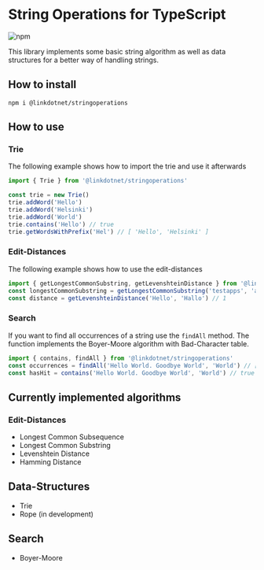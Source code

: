 # String Operations for TypeScript
![npm](https://img.shields.io/npm/dt/@linkdotnet/stringoperations)

This library implements some basic string algorithm as well as data structures for a better way of handling strings.

## How to install
`npm i @linkdotnet/stringoperations`

## How to use
### Trie
The following example shows how to import the trie and use it afterwards
```ts
import { Trie } from '@linkdotnet/stringoperations'

const trie = new Trie()
trie.addWord('Hello')
trie.addWord('Helsinki')
trie.addWord('World')
trie.contains('Hello') // true
trie.getWordsWithPrefix('Hel') // [ 'Hello', 'Helsinki' ]
```

### Edit-Distances
The following example shows how to use the edit-distances
```ts
import { getLongestCommonSubstring, getLevenshteinDistance } from '@linkdotnet/stringoperations'
const longestCommonSubstring = getLongestCommonSubstring('testapps', 'appicontest') // test
const distance = getLevenshteinDistance('Hello', 'Hallo') // 1
```

### Search
If you want to find all occurrences of a string use the `findAll` method. The function implements the Boyer-Moore algorithm with Bad-Character table.
```ts
import { contains, findAll } from '@linkdotnet/stringoperations'
const occurrences = findAll('Hello World. Goodbye World', 'World') // [ 6, 21 ]
const hasHit = contains('Hello World. Goodbye World', 'World') // true
```

## Currently implemented algorithms
### Edit-Distances
 * Longest Common Subsequence
 * Longest Common Substring
 * Levenshtein Distance
 * Hamming Distance

## Data-Structures
 * Trie
 * Rope (in development)

## Search
 * Boyer-Moore